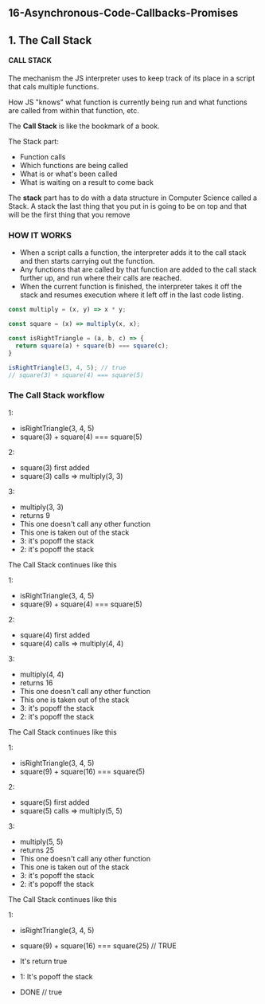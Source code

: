 ## 16-Asynchronous-Code-Callbacks-Promises

## 1. The Call Stack

#### CALL STACK
The mechanism the JS interpreter uses to keep track of its place in a script that cals multiple functions.

How JS "knows" what function is currently being run and what functions are called from within that function, etc.

The **Call Stack** is like the bookmark of a book.

The Stack part:
- Function calls
- Which functions are being called
- What is or what's been called
- What is waiting on a result to come back

The **stack** part has to do with a data structure in Computer Science called a Stack. A stack the last thing that you put in is going to be on top and that will be the first thing that you remove

### HOW IT WORKS
- When a script calls a function, the interpreter adds it to the call stack and then starts carrying out the function.
- Any functions that are called by that function are added to the call stack further up, and run where their calls are reached.
- When the current function is finished, the interpreter takes it off the stack and resumes execution where it left off in the last code listing.

```javascript
const multiply = (x, y) => x * y;

const square = (x) => multiply(x, x);

const isRightTriangle = (a, b, c) => {
  return square(a) + square(b) === square(c);
}

isRightTriangle(3, 4, 5); // true
// square(3) + square(4) === square(5)
```

### The Call Stack workflow
1: 
- isRightTriangle(3, 4, 5)
- square(3) + square(4) === square(5)

2: 
- square(3) first added
- square(3) calls => multiply(3, 3)

3:
- multiply(3, 3)
- returns 9
- This one doesn't call any other function
- This one is taken out of the stack
- 3: it's popoff the stack
- 2: it's popoff the stack

The Call Stack continues like this

1: 
- isRightTriangle(3, 4, 5)
- square(9) + square(4) === square(5)

2: 
- square(4) first added
- square(4) calls => multiply(4, 4)

3:
- multiply(4, 4)
- returns 16
- This one doesn't call any other function
- This one is taken out of the stack
- 3: it's popoff the stack
- 2: it's popoff the stack

The Call Stack continues like this

1: 
- isRightTriangle(3, 4, 5)
- square(9) + square(16) === square(5)

2: 
- square(5) first added
- square(5) calls => multiply(5, 5)

3:
- multiply(5, 5)
- returns 25
- This one doesn't call any other function
- This one is taken out of the stack
- 3: it's popoff the stack
- 2: it's popoff the stack

The Call Stack continues like this

1: 
- isRightTriangle(3, 4, 5)
- square(9) + square(16) === square(25) // TRUE
- It's return true
- 1: It's popoff the stack

- DONE // true